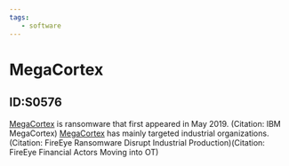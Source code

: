 ```yaml
---
tags:
   - software
---
```

# MegaCortex
## ID:S0576
[MegaCortex](/mitre/software/S0576) is ransomware that first appeared in May 2019. (Citation: IBM MegaCortex) [MegaCortex](/mitre/software/S0576) has mainly targeted industrial organizations. (Citation: FireEye Ransomware Disrupt Industrial Production)(Citation: FireEye Financial Actors Moving into OT)
